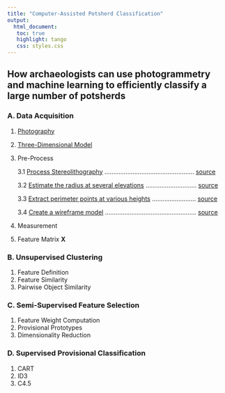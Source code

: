 ```yaml
---
title: "Computer-Assisted Potsherd Classification"
output:
  html_document:
   toc: true
   highlight: tango
   css: styles.css
---
```

## How archaeologists can use photogrammetry and machine learning to efficiently classify a large number of potsherds

### A. Data Acquisition
1. [Photography](./markdown/Part_A1.md)
2. [Three-Dimensional Model](./markdown/Part_A2.md)
3. Pre-Process

    3.1 [Process Stereolithography](./markdown/Part_A3_1.md)
        ................................................... [source](./R/Part_A3_1.R)

    3.2 [Estimate the radius at several elevations](./markdown/Part_A3_2.md)
        ............................. [source](./R/Part_A3_2.R)

    3.3 [Extract perimeter points at various heights](./markdown/Part_A3_3.md)
        ......................... [source](./R/Part_A3_3.R)

    3.4 [Create a wireframe model](./markdown/Part_A3_4.md)
        .................................................... [source](./R/Part_A3_4.R)

4.  Measurement
5.  Feature Matrix **X**

### B. Unsupervised Clustering
1. Feature Definition
2. Feature Similarity
3. Pairwise Object Similarity

### C. Semi-Supervised Feature Selection
1. Feature Weight Computation
2. Provisional Prototypes
3. Dimensionality Reduction

### D. Supervised Provisional Classification
1. CART
2. ID3
3. C4.5
